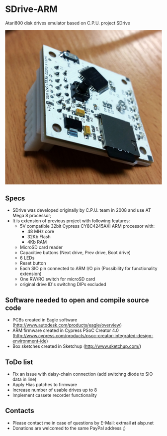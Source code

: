 # SDrive-ARM
Atari800 disk drives emulator based on C.P.U. project SDrive

![image](docs/photos/build07.jpg)

## Specs
- SDrive was developed originally by C.P.U. team in 2008 and use AT Mega 8 processor;
- It is extension of previous project with following features:
  - 5V compatible 32bit Cypress CY8C4245AXI ARM processor with:
    - 48 MHz core
    - 32Kb Flash
    - 4Kb RAM
  - MicroSD card reader
  - Capacitive buttons (Next drive, Prev drive, Boot drive)
  - 6 LEDs
  - Reset button
  - Each SIO pin connected to ARM I/O pin (Possibility for functionality extension)
  - One RW/RO switch for microSD card
  - original drive ID's switchng DIPs excluded
  
## Software needed to open and compile source code
- PCBs created in Eagle software (http://www.autodesk.com/products/eagle/overview)
- ARM firmware created in Cypress PSoC Creator 4.0 (http://www.cypress.com/products/psoc-creator-integrated-design-environment-ide)
- Box sketches created in Sketchup (http://www.sketchup.com/)

## ToDo list
- Fix an issue with daisy-chain connection (add switchng diode to SIO data in line)
- Apply Hias patches to firmware
- Increase number of usable drives up to 8
- Implement cassete recorder functionality

## Contacts
- Please contact me in case of questions by E-Mail: extmail __at__ alsp.net
- Donations are welcomed to the same PayPal address ;)
